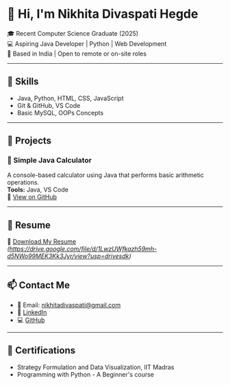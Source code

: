 # 👋 Hi, I'm Nikhita Divaspati Hegde

🎓 Recent Computer Science Graduate (2025)  
💻 Aspiring Java Developer | Python | Web Development  
📍 Based in India | Open to remote or on-site roles

---

## 🔧 Skills

- Java, Python, HTML, CSS, JavaScript
- Git & GitHub, VS Code
- Basic MySQL, OOPs Concepts

---

## 💼 Projects

### 🔹 Simple Java Calculator  
A console-based calculator using Java that performs basic arithmetic operations.  
**Tools:** Java, VS Code  
🔗 [View on GitHub](https://github.com/Nikhita-divaspati/java-calculator)

---

## 🧾 Resume

📄 [Download My Resume](#) *(https://drive.google.com/file/d/1LwzUWfkazh59mh-d5NWo99MEK3Kk3Jyr/view?usp=drivesdk)*

---

## 📫 Contact Me

- 📧 Email: nikhitadivaspati@gmail.com 
- 💼 [LinkedIn](https://www.linkedin.com/in/nikhita-hegde-b0a3a1377)  
- 💻 [GitHub](https://github.com/Nikhita-divaspati)

---

## 🏅 Certifications

- Strategy Formulation and Data Visualization, IIT Madras
- Programming with Python - A Beginner's course
  


